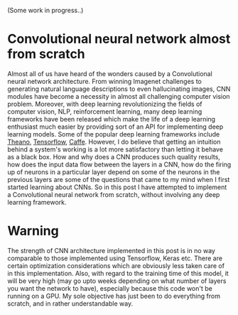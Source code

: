 (Some work in progress..)
# Convolutional neural network almost from scratch
Almost all of us have heard of the wonders caused by a Convolutional neural network architecture. From winning Imagenet challenges to generating natural language descriptions to even hallucinating images, CNN modules have become a necessity in almost all challenging computer vision problem.
Moreover, with deep learning revolutionizing the fields of computer vision, NLP, reinforcement learning, many deep learning frameworks have been released which make the life of a deep learning enthusiast much easier by providing sort of an API for implementing deep learning models. Some of the popular deep learning frameworks include <a href="http://deeplearning.net/software/theano/">Theano</a>, <a href="https://www.tensorflow.org">Tensorflow</a>, <a href="http://caffe.berkeleyvision.org/">Caffe</a>.
However, I do believe that getting an intuition behind a system's working is a lot more satisfactory than letting it behave as a black box. How and why does a CNN produces such quality results, how does the input data flow between the layers in a CNN, how do the firing up of neurons in a particular layer depend on some of the neurons in the previous layers are some of the questions that came to my mind when I first started learning about CNNs.
So in this post I have attempted to implement a Convolutional neural network from scratch, without involving any deep learning framework.
# Warning
The strength of CNN architecture implemented in this post is in no way comparable to those implemented using Tensorflow, Keras etc. There are certain optimization considerations which are obviously less taken care of in this implementation. Also, with regard to the training time of this model, it will be very high (may go upto weeks depending on what number of layers you want the network to have), especially because this code won't be running on a GPU.
My sole objective has just been to do everything from scratch, and in rather understandable way.
